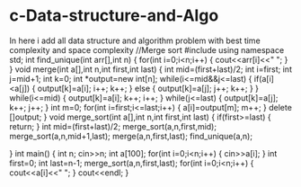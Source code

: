 # c-Data-structure-and-Algo
In here i add all data structure and algorithm problem with best time complexity and space complexity 
//Merge sort
#include<iostream>
using namespace std;
int find_unique(int arr[],int n)
{
    for(int i=0;i<n;i++)
    {
        cout<<arr[i]<<" ";
    }
}
void merge(int a[],int n,int first,int last)
{
    int mid=(first+last)/2;
    int i=first;
    int j=mid+1;
    int k=0;
    int *output=new int[n];
    while(i<=mid&&j<=last)
    {
        if(a[i]<a[j])
        {
            output[k]=a[i];
            i++;
            k++;
        }
        else
        {
            output[k]=a[j];
            j++;
            k++;
        }
    }
    while(i<=mid)
    {
        output[k]=a[i];
        k++;
        i++;
    }
    while(j<=last)
    {
        output[k]=a[j];
        k++;
        j++;
    }
    int m=0;
    for(int i=first;i<=last;i++)
    {
        a[i]=output[m];
        m++;
    }
    delete []output;
}
void merge_sort(int a[],int n,int first,int last)
{
    if(first>=last)
    {
        return;
    }
    int mid=(first+last)/2;
    merge_sort(a,n,first,mid);
    merge_sort(a,n,mid+1,last);
    merge(a,n,first,last);
    find_unique(a,n);

}
int main()
{
    int n;
    cin>>n;
    int a[100];
    for(int i=0;i<n;i++)
    {
        cin>>a[i];
    }
    int first=0;
    int last=n-1;
    merge_sort(a,n,first,last);
    for(int i=0;i<n;i++)
    {
        cout<<a[i]<<" ";
    }
    cout<<endl;
}
